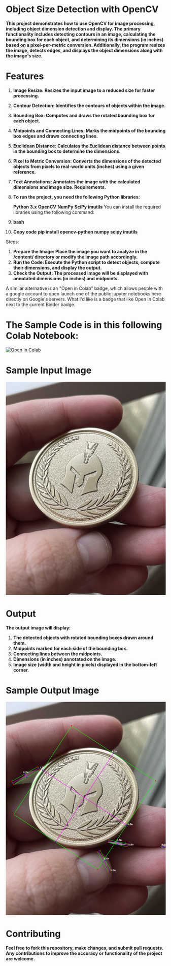 # **Object Size Detection with OpenCV**

**This project demonstrates how to use OpenCV for image processing, including object dimension detection and display. The primary functionality includes detecting contours in an image, calculating the bounding box for each object, and determining its dimensions (in inches) based on a pixel-per-metric conversion. Additionally, the program resizes the image, detects edges, and displays the object dimensions along with the image's size.**

# **Features**
1. **Image Resize: Resizes the input image to a reduced size for faster processing.**
2. **Contour Detection: Identifies the contours of objects within the image.**
3. **Bounding Box: Computes and draws the rotated bounding box for each object.**
4. **Midpoints and Connecting Lines: Marks the midpoints of the bounding box edges and draws connecting lines.**
5. **Euclidean Distance: Calculates the Euclidean distance between points in the bounding box to determine the dimensions.**
6. **Pixel to Metric Conversion: Converts the dimensions of the detected objects from pixels to real-world units (inches) using a given reference.**
7. **Text Annotations: Annotates the image with the calculated dimensions and image size.
Requirements.**
8. **To run the project, you need the following Python libraries:**

    **Python 3.x**
    **OpenCV**
    **NumPy**
    **SciPy**
    **imutils**
You can install the required libraries using the following command:

  1. **bash**
  2. **Copy code**
  **pip install opencv-python numpy scipy imutils**

Steps:  
1. **Prepare the Image: Place the image you want to analyze in the /content/ directory or modify the image path accordingly.**
2. **Run the Code: Execute the Python script to detect objects, compute their dimensions, and display the output.**
3. **Check the Output: The processed image will be displayed with annotated dimensions (in inches) and midpoints.**

A similar alternative is an "Open in Colab" badge, which allows people with a google account to open launch one of the public jupyter notebooks here directly on Google's servers. What I'd like is a badge that like Open In Colab next to the current Binder badge.

# **The Sample Code is in this following Colab Notebook:**
[![Open In Colab](https://colab.research.google.com/assets/colab-badge.svg)](https://colab.research.google.com/drive/1BZ5rl3nH9QXNktSoivqfz6AIhDKTXWgP#scrollTo=MOLoWIGg5EgF)

# **Sample Input Image**
![image](https://github.com/pavan-1905/Object-Size-Detetction-Using-OpenCV/blob/main/Image1.jpg)


# **Output**
**The output image will display:**

1. **The detected objects with rotated bounding boxes drawn around them.**
2. **Midpoints marked for each side of the bounding box.**
3. **Connecting lines between the midpoints.**
4. **Dimensions (in inches) annotated on the image.**
5. **Image size (width and height in pixels) displayed in the bottom-left corner.**
   
# **Sample Output Image**
![image](https://github.com/pavan-1905/Object-Size-Detetction-Using-OpenCV/blob/main/Output.png)

# **Contributing**
**Feel free to fork this repository, make changes, and submit pull requests. Any contributions to improve the accuracy or functionality of the project are welcome.**


 
